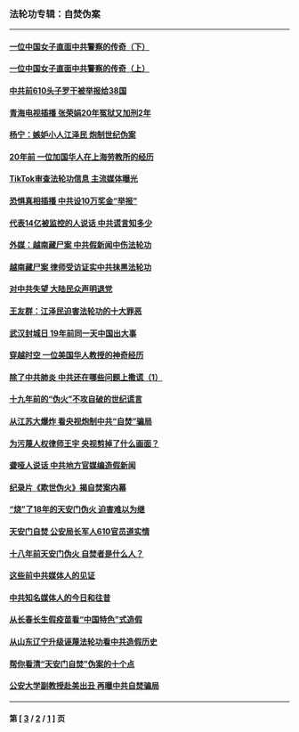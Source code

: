 ### 法轮功专辑：自焚伪案
---
#### [一位中国女子直面中共警察的传奇（下）](../../pages/nf5562/n12989706.md?06230430) 
#### [一位中国女子直面中共警察的传奇（上）](../../pages/nf5562/n12985072.md?06230430) 
#### [中共前610头子罗干被举报给38国](../../pages/nf5562/n12975419.md?06230430) 
#### [青海电视插播 张荣娟20年冤狱又加刑2年](../../pages/nf5562/n12738166.md?06230430) 
#### [杨宁：嫉妒小人江泽民 炮制世纪伪案](../../pages/nf5562/n12724108.md?06230430) 
#### [20年前 一位加国华人在上海劳教所的经历](../../pages/nf5562/n12707932.md?06230430) 
#### [TikTok审查法轮功信息 主流媒体曝光](../../pages/nf5562/n12362336.md?06230430) 
#### [恐惧真相插播 中共设10万奖金“举报”](../../pages/nf5562/n12306396.md?06230430) 
#### [代表14亿被监控的人说话 中共谎言知多少](../../pages/nf5562/n12297484.md?06230430) 
#### [外媒：越南藏尸案 中共假新闻中伤法轮功](../../pages/nf5562/n12264411.md?06230430) 
#### [越南藏尸案 律师受访证实中共抹黑法轮功](../../pages/nf5562/n12261878.md?06230430) 
#### [对中共失望 大陆民众声明退党](../../pages/nf5562/n12187315.md?06230430) 
#### [王友群：江泽民迫害法轮功的十大罪恶](../../pages/nf5562/n12169074.md?06230430) 
#### [武汉封城日 19年前同一天中国出大事](../../pages/nf5562/n12150901.md?06230430) 
#### [穿越时空  一位美国华人教授的神奇经历](../../pages/nf5562/n12097460.md?06230430) 
#### [除了中共肺炎 中共还在哪些问题上撒谎（1）](../../pages/nf5562/n11955770.md?06230430) 
#### [十九年前的“伪火”不攻自破的世纪谎言](../../pages/nf5562/n11813238.md?06230430) 
#### [从江苏大爆炸 看央视炮制中共“自焚”骗局](../../pages/nf5562/n11140275.md?06230430) 
#### [为污蔑人权律师王宇 央视剪掉了什么画面？](../../pages/nf5562/n11130142.md?06230430) 
#### [聋哑人说话 中共地方官媒编造假新闻](../../pages/nf5562/n11006067.md?06230430) 
#### [纪录片《欺世伪火》揭自焚案内幕](../../pages/nf5562/n11002664.md?06230430) 
#### [“烧”了18年的天安门伪火 迫害难以为继](../../pages/nf5562/n10996660.md?06230430) 
#### [天安门自焚 公安局长军人610官员道实情](../../pages/nf5562/n10997098.md?06230430) 
#### [十八年前天安门伪火 自焚者是什么人？](../../pages/nf5562/n10996556.md?06230430) 
#### [这些前中共媒体人的见证](../../pages/nf5562/n10845276.md?06230430) 
#### [中共知名媒体人的今日和往昔](../../pages/nf5562/n10843569.md?06230430) 
#### [从长春长生假疫苗看“中国特色”式造假](../../pages/nf5562/n10684053.md?06230430) 
#### [从山东辽宁升级诬蔑法轮功看中共造假历史](../../pages/nf5562/n10668272.md?06230430) 
#### [帮你看清“天安门自焚”伪案的十个点](../../pages/nf5562/n10554707.md?06230430) 
#### [公安大学副教授赴美出丑 再曝中共自焚骗局](../../pages/nf5562/n10558434.md?06230430) 

---
#### 第 [ [3](./3.md?06230430) / [2](./2.md?06230430) / [1](./1.md?06230430) ] 页
